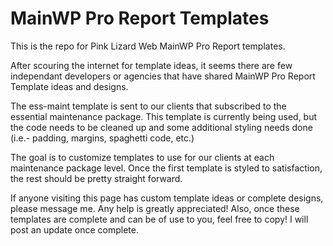 # MainWP Pro Report Templates
This is the repo for Pink Lizard Web MainWP Pro Report templates. 

After scouring the internet for template ideas, it seems there are few independant developers or agencies that have shared MainWP Pro Report Template ideas and designs. 

The ess-maint template is sent to our clients that subscribed to the essential maintenance package. This template is currently being used, but the code needs to be cleaned up and some additional styling needs done (i.e.- padding, margins, spaghetti code, etc.)

The goal is to customize templates to use for our clients at each maintenance package level. Once the first template is styled to satisfaction, the rest should be  pretty straight forward.

If anyone visiting this page has custom template ideas or complete designs, please message me. Any help is greatly appreciated! Also, once these templates are complete and can be of use to you, feel free to copy! I will post an update once complete.
